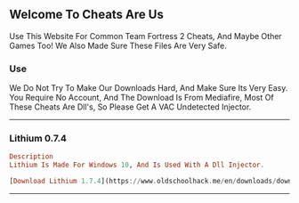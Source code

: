 ## Welcome To Cheats Are Us

Use This Website For Common Team Fortress 2 Cheats, And Maybe Other Games Too!
We Also Made Sure These Files Are Very Safe.

### Use

We Do Not Try To Make Our Downloads Hard, And Make Sure Its Very Easy.
You Require No Account, And The Download Is From Mediafire, Most Of These Cheats Are Dll's, So Please Get A VAC Undetected Injector.
____

### Lithium 0.7.4
```hs
Description
Lithium Is Made For Windows 10, And Is Used With A Dll Injector.

[Download Lithium 1.7.4](https://www.oldschoolhack.me/en/downloads/download/cc6a7489b7c0015e90dd294796cfcc1c)
```
____
